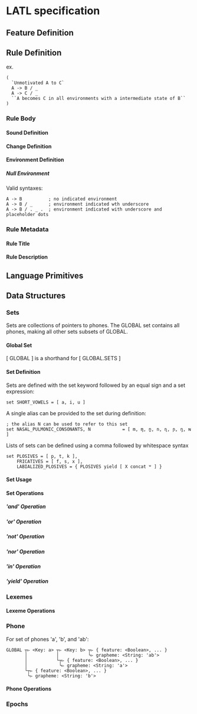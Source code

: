 # LATL specification

## Feature Definition

## Rule Definition
ex. 
```
(
  `Unmotivated A to C`
  A -> B / _
  A -> C / _
  ``A becomes C in all environments with a intermediate state of B``
)
```
### Rule Body
#### Sound Definition
#### Change Definition
#### Environment Definition
##### Null Environment
Valid syntaxes:
```
A -> B          ; no indicated environment
A -> B / _      ; environment indicated wth underscore
A -> B / . _ .  ; environment indicated with underscore and placeholder dots
```
### Rule Metadata
#### Rule Title
#### Rule Description

## Language Primitives
## Data Structures
### Sets
Sets are collections of pointers to phones. The GLOBAL set contains all phones, making all other sets subsets of GLOBAL.
#### Global Set
[ GLOBAL ] is a shorthand for [ GLOBAL.SETS ]
#### Set Definition
Sets are defined with the set keyword followed by an equal sign and a set expression:
```
set SHORT_VOWELS = [ a, i, u ]
```

A single alias can be provided to the set during definition:
```
; the alias N can be used to refer to this set
set NASAL_PULMONIC_CONSONANTS, N            = [ m, ɱ, n̼, n, ɳ, ɲ, ŋ, ɴ ]
```

Lists of sets can be defined using a comma followed by whitespace syntax
```
set PLOSIVES = [ p, t, k ],
    FRICATIVES = [ f, s, x ],
    LABIALIZED_PLOSIVES = { PLOSIVES yield [ X concat ʷ ] }
```
#### Set Usage
#### Set Operations
##### 'and' Operation
##### 'or' Operation
##### 'not' Operation
##### 'nor' Operation
##### 'in' Operation
##### 'yield' Operation
### Lexemes
#### Lexeme Operations
### Phone
For set of phones 'a', 'b', and 'ab':
```
GLOBAL ┬▻ <Key: a> ┬▻ <Key: b> ┬▻ { feature: <Boolean>, ... }
       │           │           └▻ grapheme: <String: 'ab'>
       │           └┬▻ { feature: <Boolean>, ... }
       │            └▻ grapheme: <String: 'a'>
       └┬▻ { feature: <Boolean>, ... }
        └▻ grapheme: <String: 'b'>
```
#### Phone Operations
### Epochs
